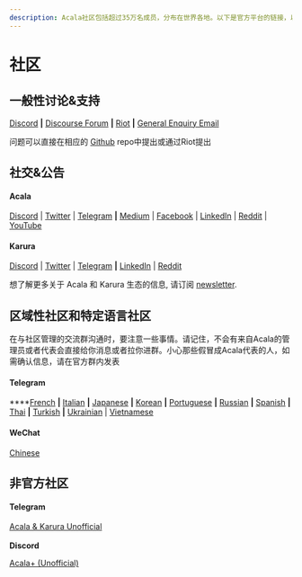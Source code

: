 ```yaml
---
description: Acala社区包括超过35万名成员，分布在世界各地。以下是官方平台的链接，以及非官方和特定地区的社区管理渠道。
---
```


# 社区

## 一般性讨论&支持

[Discord](https://discord.gg/vdbFVCH) **|** [Discourse Forum](https://acala.discourse.group) **|** [Riot](https://riot.im/app/#/room/#acala:matrix.org) **|** [General Enquiry Email](mailto:hello@acala.network)

问题可以直接在相应的 [Github](https://github.com/AcalaNetwork) repo中提出或通过Riot提出

## **社交&公告**

#### Acala&#x20;

[Discord](https://discord.gg/vdbFVCH) | [Twitter](https://twitter.com/AcalaNetwork) | [Telegram](https://t.me/AcalaAnnouncement) **|** [Medium](https://medium.com/acalanetwork) | [Facebook](https://www.facebook.com/acalanetwork/) | [LinkedIn](https://www.linkedin.com/company/acalanetwork) | [Reddit](https://www.reddit.com/r/acalanetwork) | [YouTube](http://youtube.com/c/acalanetwork)

#### **Karura**

[Discord](https://discord.gg/vdbFVCH) | [Twitter](https://twitter.com/KaruraNetwork) | [Telegram](https://t.me/karuraannouncements) **|** [LinkedIn](https://www.linkedin.com/showcase/karuranetwork/) | [Reddit](https://www.reddit.com/r/karuranetwork)&#x20;

想了解更多关于 Acala 和 Karura 生态的信息, 请订阅 [newsletter](https://share.hsforms.com/1X9RxkXk-R62I0VNbATaDXw4h8qc).

## **区域性社区和特定语言社区**

在与社区管理的交流群沟通时，要注意一些事情。请记住，不会有来自Acala的管理员或者代表会直接给你消息或者拉你进群。小心那些假冒成Acala代表的人，如需确认信息，请在官方群内发表

#### **Telegram**

****[French](https://t.me/AcalaFR) **|** [Italian](https://t.me/acalaitalia) **|** [Japanese](https://t.me/AcalaJapan) **|** [Korean](https://t.me/acalakorea) **|** [Portuguese](https://t.me/acalaportugues) **|** [Russian](https://t.me/acalarussia) **|** [Spanish](https://t.me/acalaespanol) **|** [Thai](https://t.me/acalathai) **|** [Turkish](https://t.me/Acala\_Turkiye) **|** [Ukrainian](https://t.me/acalaukraine) | [Vietnamese](https://t.me/AcalaVietnamese)

#### **WeChat**

[Chinese](https://u.wechat.com/MODhkDzRP9Lve93NmBI3EI8)

## **非官方社区**

#### **Telegram**

[Acala & Karura Unofficial](https://t.me/acala\_karura\_unofficial) \
\
**Discord**

[Acala+  (Unofficial)](https://discord.gg/MGPNchpkV2)

